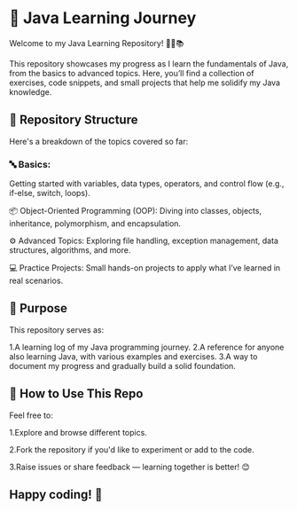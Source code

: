 # 🌟 Java Learning Journey
Welcome to my Java Learning Repository! 👩‍💻📚

This repository showcases my progress as I learn the fundamentals of Java, from the basics to advanced topics. Here, you’ll find a collection of exercises, code snippets, and small projects that help me solidify my Java knowledge.

## 📁 Repository Structure
Here's a breakdown of the topics covered so far:

### 🔤 Basics: 
Getting started with variables, data types, operators, and control flow (e.g., if-else, switch, loops).

📦 Object-Oriented Programming (OOP): Diving into classes, objects, inheritance, polymorphism, and encapsulation.

⚙️ Advanced Topics: Exploring file handling, exception management, data structures, algorithms, and more.

💻 Practice Projects: Small hands-on projects to apply what I’ve learned in real scenarios.

## 🎯 Purpose
This repository serves as:

1.A learning log of my Java programming journey.
2.A reference for anyone also learning Java, with various examples and exercises.
3.A way to document my progress and gradually build a solid foundation.

## 📌 How to Use This Repo
Feel free to:

1.Explore and browse different topics.

2.Fork the repository if you'd like to experiment or add to the code.

3.Raise issues or share feedback — learning together is better! 😊

## Happy coding! 🚀

